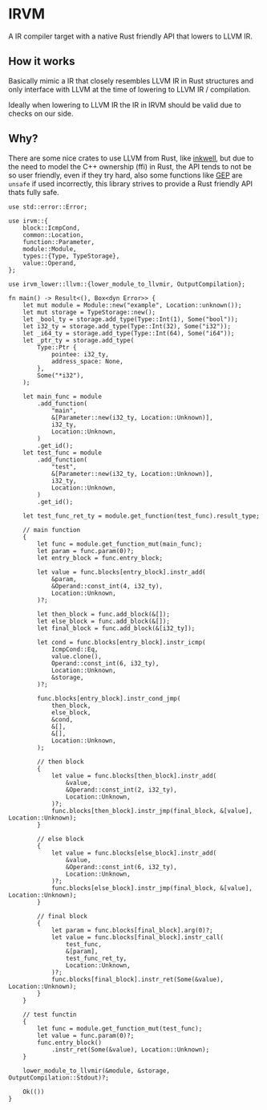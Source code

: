# IRVM

A IR compiler target with a native Rust friendly API that lowers to LLVM IR.

## How it works

Basically mimic a IR that closely resembles LLVM IR in Rust structures and only interface with LLVM at the time of lowering to LLVM IR / compilation.

Ideally when lowering to LLVM IR the IR in IRVM should be valid due to checks on our side.

## Why?

There are some nice crates to use LLVM from Rust, like [inkwell](https://github.com/TheDan64/inkwell), but due to the need to model the C++ ownership (ffi) in Rust, the API tends to not be so user friendly, even if they try hard, also some functions like [GEP](https://thedan64.github.io/inkwell/inkwell/builder/struct.Builder.html#method.build_gep) are `unsafe` if used incorrectly, this library strives to provide a Rust friendly API thats fully safe.

```rust,ignore
use std::error::Error;

use irvm::{
    block::IcmpCond,
    common::Location,
    function::Parameter,
    module::Module,
    types::{Type, TypeStorage},
    value::Operand,
};

use irvm_lower::llvm::{lower_module_to_llvmir, OutputCompilation};

fn main() -> Result<(), Box<dyn Error>> {
    let mut module = Module::new("example", Location::unknown());
    let mut storage = TypeStorage::new();
    let _bool_ty = storage.add_type(Type::Int(1), Some("bool"));
    let i32_ty = storage.add_type(Type::Int(32), Some("i32"));
    let _i64_ty = storage.add_type(Type::Int(64), Some("i64"));
    let _ptr_ty = storage.add_type(
        Type::Ptr {
            pointee: i32_ty,
            address_space: None,
        },
        Some("*i32"),
    );

    let main_func = module
        .add_function(
            "main",
            &[Parameter::new(i32_ty, Location::Unknown)],
            i32_ty,
            Location::Unknown,
        )
        .get_id();
    let test_func = module
        .add_function(
            "test",
            &[Parameter::new(i32_ty, Location::Unknown)],
            i32_ty,
            Location::Unknown,
        )
        .get_id();

    let test_func_ret_ty = module.get_function(test_func).result_type;

    // main function
    {
        let func = module.get_function_mut(main_func);
        let param = func.param(0)?;
        let entry_block = func.entry_block;

        let value = func.blocks[entry_block].instr_add(
            &param,
            &Operand::const_int(4, i32_ty),
            Location::Unknown,
        )?;

        let then_block = func.add_block(&[]);
        let else_block = func.add_block(&[]);
        let final_block = func.add_block(&[i32_ty]);

        let cond = func.blocks[entry_block].instr_icmp(
            IcmpCond::Eq,
            value.clone(),
            Operand::const_int(6, i32_ty),
            Location::Unknown,
            &storage,
        )?;

        func.blocks[entry_block].instr_cond_jmp(
            then_block,
            else_block,
            &cond,
            &[],
            &[],
            Location::Unknown,
        );

        // then block
        {
            let value = func.blocks[then_block].instr_add(
                &value,
                &Operand::const_int(2, i32_ty),
                Location::Unknown,
            )?;
            func.blocks[then_block].instr_jmp(final_block, &[value], Location::Unknown);
        }

        // else block
        {
            let value = func.blocks[else_block].instr_add(
                &value,
                &Operand::const_int(6, i32_ty),
                Location::Unknown,
            )?;
            func.blocks[else_block].instr_jmp(final_block, &[value], Location::Unknown);
        }

        // final block
        {
            let param = func.blocks[final_block].arg(0)?;
            let value = func.blocks[final_block].instr_call(
                test_func,
                &[param],
                test_func_ret_ty,
                Location::Unknown,
            )?;
            func.blocks[final_block].instr_ret(Some(&value), Location::Unknown);
        }
    }

    // test functin
    {
        let func = module.get_function_mut(test_func);
        let value = func.param(0)?;
        func.entry_block()
            .instr_ret(Some(&value), Location::Unknown);
    }

    lower_module_to_llvmir(&module, &storage, OutputCompilation::Stdout)?;

    Ok(())
}
```
